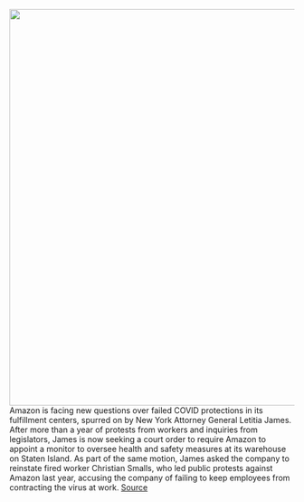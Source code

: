 <img src='https://cdn.vox-cdn.com/thumbor/OIZEHx5ezNqT1ltI_pKo9qaG73Y=/0x0:6720x4480/1200x800/filters:focal(2823x1703:3897x2777)/cdn.vox-cdn.com/uploads/chorus_image/image/70212232/1211474779.0.jpg' width='700px' /><br/>
Amazon is facing new questions over failed COVID protections in its fulfillment centers, spurred on by New York Attorney General Letitia James. After more than a year of protests from workers and inquiries from legislators, James is now seeking a court order to require Amazon to appoint a monitor to oversee health and safety measures at its warehouse on Staten Island. As part of the same motion, James asked the company to reinstate fired worker Christian Smalls, who led public protests against Amazon last year, accusing the company of failing to keep employees from contracting the virus at work.
<a href='https://www.theverge.com/2021/11/30/22810754/amazon-new-york-ag-reinstate-fired-worker-health-safety-covid'> Source <a/>